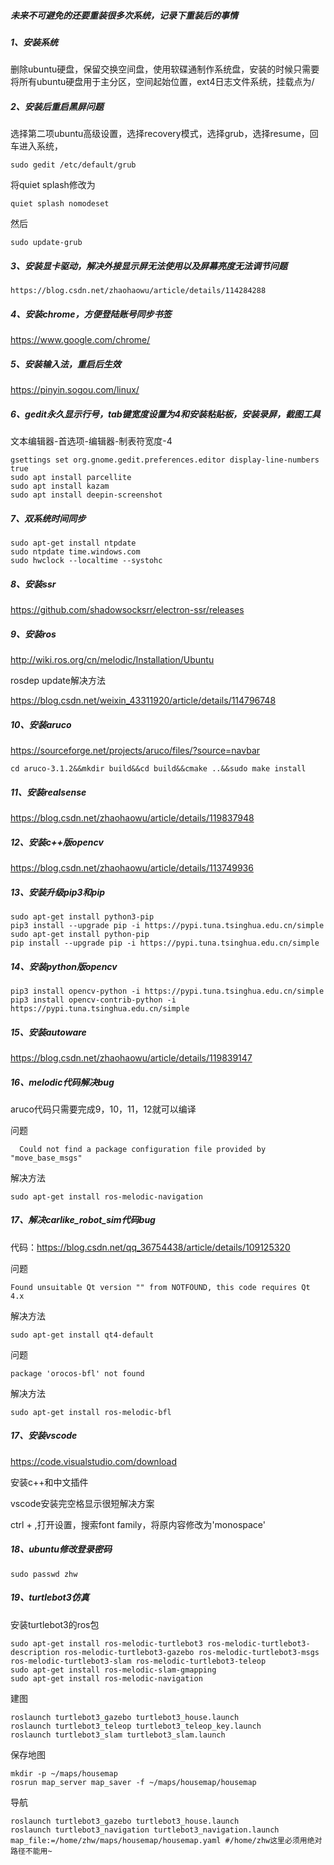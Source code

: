 ##### 未来不可避免的还要重装很多次系统，记录下重装后的事情

##### 1、安装系统

删除ubuntu硬盘，保留交换空间盘，使用软碟通制作系统盘，安装的时候只需要将所有ubuntu硬盘用于主分区，空间起始位置，ext4日志文件系统，挂载点为/

##### 2、安装后重启黑屏问题

选择第二项ubuntu高级设置，选择recovery模式，选择grub，选择resume，回车进入系统，
```
sudo gedit /etc/default/grub
```
将quiet splash修改为
```
quiet splash nomodeset
```
然后
```
sudo update-grub
```

##### 3、安装显卡驱动，解决外接显示屏无法使用以及屏幕亮度无法调节问题

```
https://blog.csdn.net/zhaohaowu/article/details/114284288
```

##### 4、安装chrome，方便登陆账号同步书签

https://www.google.com/chrome/


##### 5、安装输入法，重启后生效

https://pinyin.sogou.com/linux/


##### 6、gedit永久显示行号，tab键宽度设置为4和安装粘贴板，安装录屏，截图工具

文本编辑器-首选项-编辑器-制表符宽度-4
```
gsettings set org.gnome.gedit.preferences.editor display-line-numbers true
sudo apt install parcellite
sudo apt install kazam
sudo apt install deepin-screenshot
```

##### 7、双系统时间同步
 ```
sudo apt-get install ntpdate
sudo ntpdate time.windows.com
sudo hwclock --localtime --systohc
 ```

##### 8、安装ssr

https://github.com/shadowsocksrr/electron-ssr/releases


##### 9、安装ros

http://wiki.ros.org/cn/melodic/Installation/Ubuntu


rosdep update解决方法

https://blog.csdn.net/weixin_43311920/article/details/114796748

##### 10、安装aruco

https://sourceforge.net/projects/aruco/files/?source=navbar

```
cd aruco-3.1.2&&mkdir build&&cd build&&cmake ..&&sudo make install
```

##### 11、安装realsense

https://blog.csdn.net/zhaohaowu/article/details/119837948

##### 12、安装c++版opencv

https://blog.csdn.net/zhaohaowu/article/details/113749936

##### 13、安装升级pip3和pip

```
sudo apt-get install python3-pip
pip3 install --upgrade pip -i https://pypi.tuna.tsinghua.edu.cn/simple
sudo apt-get install python-pip
pip install --upgrade pip -i https://pypi.tuna.tsinghua.edu.cn/simple
```

##### 14、安装python版opencv

```
pip3 install opencv-python -i https://pypi.tuna.tsinghua.edu.cn/simple
pip3 install opencv-contrib-python -i https://pypi.tuna.tsinghua.edu.cn/simple
```
##### 15、安装autoware

https://blog.csdn.net/zhaohaowu/article/details/119839147

##### 16、melodic代码解决bug

aruco代码只需要完成9，10，11，12就可以编译

问题
```
  Could not find a package configuration file provided by "move_base_msgs"
```
解决方法
```
sudo apt-get install ros-melodic-navigation
```
##### 17、解决carlike_robot_sim代码bug

代码：https://blog.csdn.net/qq_36754438/article/details/109125320

问题
```
Found unsuitable Qt version "" from NOTFOUND, this code requires Qt 4.x
```
解决方法
```
sudo apt-get install qt4-default
```
问题
```
package 'orocos-bfl' not found
```
解决方法
```
sudo apt-get install ros-melodic-bfl
```
##### 17、安装vscode

https://code.visualstudio.com/download

安装c++和中文插件

vscode安装完空格显示很短解决方案

ctrl + ,打开设置，搜索font family，将原内容修改为'monospace'

##### 18、ubuntu修改登录密码

```
sudo passwd zhw
```
##### 19、turtlebot3仿真

安装turtlebot3的ros包
```
sudo apt-get install ros-melodic-turtlebot3 ros-melodic-turtlebot3-description ros-melodic-turtlebot3-gazebo ros-melodic-turtlebot3-msgs ros-melodic-turtlebot3-slam ros-melodic-turtlebot3-teleop
sudo apt-get install ros-melodic-slam-gmapping
sudo apt-get install ros-melodic-navigation
```
建图
```
roslaunch turtlebot3_gazebo turtlebot3_house.launch
roslaunch turtlebot3_teleop turtlebot3_teleop_key.launch
roslaunch turtlebot3_slam turtlebot3_slam.launch
```
保存地图
```
mkdir -p ~/maps/housemap
rosrun map_server map_saver -f ~/maps/housemap/housemap
```
导航
```
roslaunch turtlebot3_gazebo turtlebot3_house.launch
roslaunch turtlebot3_navigation turtlebot3_navigation.launch map_file:=/home/zhw/maps/housemap/housemap.yaml #/home/zhw这里必须用绝对路径不能用~
```







